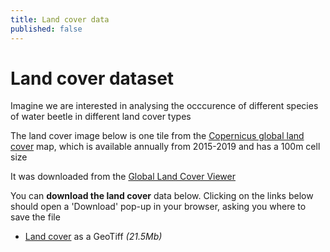 ```yaml
---
title: Land cover data
published: false
---
```


# Land cover dataset

Imagine we are interested in analysing the occcurence of different species of water beetle in different land cover types

The land cover image below is one tile from the [Copernicus global land cover](https://land.copernicus.eu/global/content/annual-100m-global-land-cover-maps-available) map, which is available annually from 2015-2019 and has a 100m cell size 

It was downloaded from the [Global Land Cover Viewer](https://lcviewer.vito.be/)


You can **download the land cover** data below.  Clicking on the links below should open a 'Download' pop-up in your browser, asking you where to save the file

- <a href="{{site.baseurl}}/datasets/LandCover_2015_Copernicus.tif" download>Land cover</a> as a GeoTiff *(21.5Mb)*
